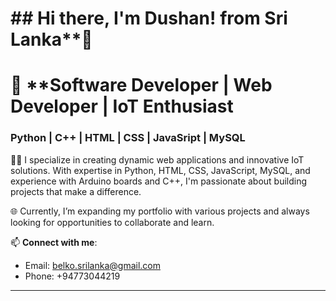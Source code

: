 <h1> ## Hi there,  I'm Dushan! from Sri Lanka**👋 </h1>


<h1>🌟 **Software Developer | Web Developer | IoT Enthusiast  </h1>
<h3>Python | C++ | HTML | CSS | JavaSript | MySQL </h3>

👨‍💻 I specialize in creating dynamic web applications and innovative IoT solutions. With expertise in Python, HTML, CSS, JavaScript, MySQL, and experience with Arduino boards and C++, I'm passionate about building projects that make a difference.

🌐 Currently, I’m expanding my portfolio with various projects and always looking for opportunities to collaborate and learn.

📫 **Connect with me**:
- Email: [belko.srilanka@gmail.com](mailto:belko.srilanka@gmail.com)
- Phone: +94773044219

---

<!--### 📊 GitHub Stats
![Dushan's GitHub Stats](https://github-readme-stats.vercel.app/api?username=Dushan-BelkoSriLanka&show_icons=true&theme=radical)
